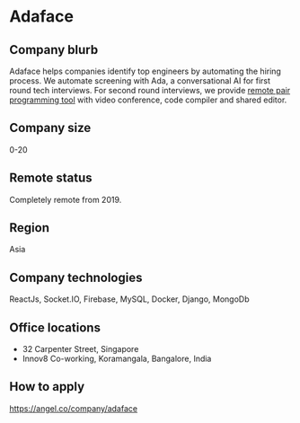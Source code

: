 # Adaface

## Company blurb

Adaface helps companies identify top engineers by automating the hiring process. We automate screening with Ada, a conversational AI for first round tech interviews. For second round interviews, we provide [remote pair programming tool](https://www.adaface.com/pair-pro) with video conference, code compiler and shared editor.

## Company size

0-20

## Remote status

Completely remote from 2019.

## Region

Asia

## Company technologies

ReactJs, Socket.IO, Firebase, MySQL, Docker, Django, MongoDb

## Office locations

- 32 Carpenter Street, Singapore
- Innov8 Co-working, Koramangala, Bangalore, India

## How to apply

https://angel.co/company/adaface
